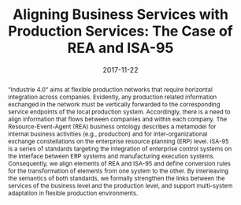---
abstract: '"Industrie 4.0" aims at flexible production networks that require horizontal
  integration across companies. Evidently, any production related information exchanged
  in the network must be vertically forwarded to the corresponding service endpoints
  of the local production system. Accordingly, there is a need to align information
  that flows between companies and within each company. The Resource-Event-Agent (REA)
  business ontology describes a metamodel for internal business activities (e.g.,
  production) and for inter-organizational exchange constellations on the enterprise
  resource planning (ERP) level. ISA-95 is a series of standards targeting the integration
  of enterprise control systems on the interface between ERP systems and manufacturing
  execution systems. Consequently, we align elements of REA and ISA-95 and define
  conversion rules for the transformation of elements from one system to the other.
  By interleaving the semantics of both standards, we formally strengthen the links
  between the services of the business level and the production level, and support
  multi-system adaptation in flexible production environments.'
authors:
- Bernhard Wally
- Christian Huemer
- Alexandra Mazak
date: '2017-11-22'
featured: false
publication_types:
- '0'
publishDate: '2017-11-22'
title: 'Aligning Business Services with Production Services: The Case of REA and ISA-95'
url_pdf: ''
---